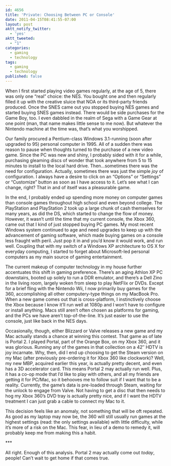 ```yaml
---
id: 4656
title: 'Private: Choosing Between PC or Console'
date: 2011-04-15T08:41:55-07:00
layout: post
aktt_notify_twitter:
  - 'yes'
aktt_tweeted:
  - "1"
categories:
  - gaming
  - technology
tags:
  - gaming
  - technology
published: false
---
```

When I first started playing video games regularly, at the age of 5, there was only one &#8220;real&#8221; choice: the NES. You bought one and then regularly filled it up with the creative sluice that NOA or its third-party friends produced. Once the SNES came out you stopped buying NES games and started buying SNES games instead. There would be side purchases for the Game Boy, too. I even dabbled in the realm of Sega with a Game Gear at one point (man, that name makes little sense to me now). But whatever the Nintendo machine at the time was, that&#8217;s what you worshipped.

Our family procured a Pentium-class Windows 3.1-running (soon after upgraded to 95) personal computer in 1995. All of a sudden there was reason to pause when thoughts turned to the purchase of a new video game. Since the PC was new and shiny, I probably sided with it for a while, purchasing gleaming discs of wonder that took anywhere from 5 to 15 minutes to install to the local hard drive. Then&#8230;sometimes there was the need for configuration. Actually, sometimes there was just the simple _joy_ of configuration. I always have a desire to click on an &#8220;Options&#8221; or &#8220;Settings&#8221; or &#8220;Customize&#8221; button as soon as I have access to it. Let&#8217;s see what I can change, right? That in and of itself was a pleasurable game.

In the end, I probably ended up spending more money on computer games than console games throughout high school and even beyond college. The PlayStation and PlayStation 2 took up a large chunk of cash themselves for many years, as did the DS, which started to change the flow of money. However, it wasn&#8217;t until the time that my current console, the Xbox 360, came out that I kind of just stopped buying PC games. My most recent Windows system continued to age and need upgrades to keep up with the advancement of gaming software, which made buying games on a console less fraught with peril. Just pop it in and you&#8217;d know it would work, and run well. Coupling that with my switch of a Windows XP architecture to OS X for everyday computing, I started to forget about Microsoft-led personal computers as my main source of gaming entertainment.

The current makeup of computer technology in my house further accentuates this shift in gaming preference. There&#8217;s an aging Athlon XP PC downstairs, booted up solely to run a DDR emulator, and there&#8217;s a Dell Zino in the living room, largely woken from sleep to play NetFlix or DVDs. Except for a brief fling with the Nintendo Wii, I now primarily buy games for the 360, accomplishing all other computery-type things on my MacBook Pro. When a new game comes out that is cross-platform, I instinctively choose the Xbox because I know it&#8217;ll run well at 1080p and I won&#8217;t have to configure or install anything. Macs still aren&#8217;t often chosen as platforms for gaming, and the PCs we have aren&#8217;t top-of-the-line. It&#8217;s just easier to use the console, just like back in the NES days.

Occasionally, though, either Blizzard or Valve releases a new game and my Mac actually stands a chance at winning this contest. That game as of late is Portal 2. I played Portal, part of the Orange Box, on my Xbox 360, and it was glorious. Running any of the games in that collection on a 42&#8243; HDTV is joy incarnate. Why, then, did I end up choosing to get the Steam version on my Mac (after previously pre-ordering it for Xbox 360 like clockwork)? Well, my new MBP, acquired earlier this year, is actually pretty decent, and even has a 3D accelerator card. This means Portal 2 may actually run well. Plus, it has a co-op mode that I&#8217;d like to play with others, and all my friends are getting it for PC/Mac, so it behooves me to follow suit if I want that to be a reality. Currently, the game&#8217;s data is pre-loaded through Steam, waiting for the unlock to engage from Valve. Not having to get a disc that then needs to hog my Xbox 360&#8217;s DVD tray is actually pretty nice, and if I want the HDTV treatment I can just grab a cable to connect my Mac to it.

This decision feels like an anomaly, not something that will be oft repeated. As good as my laptop may now be, the 360 will still usually run games at the highest settings (read: the only settings available) with little difficulty, while it&#8217;s more of a risk on the Mac. This fear, in lieu of a demo to remedy it, will probably keep me from making this a habit.

\***

All right. Enough of this analysis. Portal 2 may actually come out _today_, people! Can&#8217;t wait to get home if that comes true.
